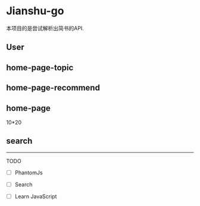 # Jianshu-go

本项目的是尝试解析出简书的API.



## User


## home-page-topic


## home-page-recommend


## home-page

10*20

## search




---

TODO

- [ ] PhantomJs
- [ ] Search
- [ ] Learn JavaScript

